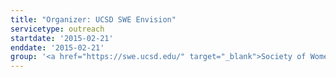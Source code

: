 ```yaml
---
title: "Organizer: UCSD SWE Envision"
servicetype: outreach
startdate: '2015-02-21'
enddate: '2015-02-21'
group: '<a href="https://swe.ucsd.edu/" target="_blank">Society of Women Engineers (SWE)</a>, UC San Diego'
---
```

